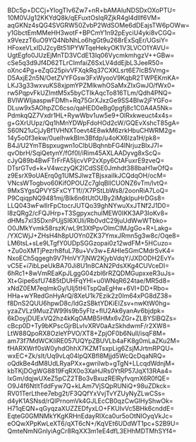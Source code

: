 BDc5p+DCCj+YlogTIv6Zw7+nR+bAMAluNDSDxOXoPTU=
10M0VJg12KKYdQ8k/qEFuxtOsIqRZjkR4gl4dlIf6VM=
aqGKNz4sQG4SVGRW50ZvbP2WdSOMe6dDEajsTW6pOWw=
y1GbctEmMMeHH3wotF+BPCmY1n92pEyciU4yki8vCGQ=
x9VezzT6uO9YQ4NbNhLo6hgGt9u268rExSqEr/UGsiY=
HFoxeVLxIDJ2cyBt51lPYWTqeHekyOK1V3LVCO1YAVU=
UgtEgfo0JUzEjMnTD3VCdE13Iq06VycmkmhgzV++GBw=
cSe5q3d9Jf4D62TLrCImfaiZ6SxLV4ddEjbL3JeeR50=
oXnc4Pg+eZqG25pivVFXqkRq37CXKLsrt6E7IcB5Vmg=
D5AxjE2n5N/OetZVYFGsw3FxWyooV9KqbR2TWPEKmKA=
LKJ3g33wxvuKS8xjpmYPZMlkwhOSaMxZIxGwJO/fWx0=
rw5PqpvFkUZlmtM5x5byCTIkAqcTo816TLm/Qdh4PNQ=
BVlWWIjaaspwFDMh+Rq75GrXJxzGe9SS4BIw2jFYGFo=
DLuw9x5AOhpZC6cso/qaHED0eBg0pgfj8c1C0A4A5Nk=
PdmkqQZ7Vxdr1HL+RywWbv1uw5e9+OlRxkweuct4x4s=
g+GXrUUpz/Qq1hMnYDWpFdoHOd2cW/GQEvXshcT85gA=
S60N21uCjJyBf1VHNXToevt4E8wkM6zrkHbuCHWRM2g=
14y5o0f3ekw/0uelhwkBIm3Bfdp/u4oKX6Iza1H/pk8=
B4J/U2YmTBspxugwn1oClbUBqhnbFG4INrjuzBIxJ7I=
qvObrH/SqiQetynY/fGf0I/iRim45AXLAADyvg8xScQ=
cJyQ89b4BwFTrFrFA5ljcvVP2xXpy6CtAFuxrE9zveQ=
DTsrGTvd+k+V4wczyQK2lCdSSE0Jmhdt388baH1wOfQ=
z9EsrX9oUAErq0g1UMSJlwzTBjsxaiIkJCQdqOH/ocM=
VNcsWTogbvo60KifOPOUZc7gIqBllCUONZ6vTm/lvtQ=
9MxSYgsQPVYSFxCYT1f//X7PStLbWs8/2oonRiA7LoQ=
P9CqiqpNQ9481mj/BIk6n6tUtOUBy2iMgklpuHrDGs8=
LLQ043wFwIlrFpCtocrJUTQo39ghNYwuXxJTNf2J1D0=
I8zQRg2/cFQJHrp+T3SgpyxchulMEW0IKK3AP3IoKv8=
dHMs7xl35DxnPUjjSI6XUli/Rb0vdC29juUdWwWTbko=
O0JMkYvmk58rszK/wL9t3XtPpvOlmClMJgGo+R+Lakg=
/YXCWjJ+ZHsH4h8pUOYn0ZK37YmxJRmn5g3w8c/Oqe8=
LM6tsL+sLe9LTgfY0UDpSGGzopai0z12wdFM+5HCuzo=
+Zu0oXMTjPezrh8fuL78u+Vv3w+EAHIeSGmCMdrSvK4=
NxoECh5qgegh9V7HnVY7jNW2KjybVdqY/JXDODH2EvY=
vC5E+i7ibLpeUkBA70Ji8U1n8CAN2PdsXKg4CUVceDI=
6hRc1+8wVmREaKpJLggG04zbl6rRZQDMGupxxeR3uJs=
Xt+Gipe6sfU7485tDUHFqYHl+u0WNqR624tae/MR5d8=
xNdZ0EM7eqlmkGy/UIj5tHiTspQaEgHw+6VI+DD+Rbo=
HHa+wYRedGnHyArQ/8XeU1k7Ezik2z0Im64xPG8dZ38=
f8DnS2QUU6hpwD8c/ldGzSBktYDKiEIZsv+nwKtW0hg=
yzaZVLz9MuzZW99ls9b5yFIz+flU2Ak6yanAv6bjdpk=
6kDoyjDUExVQ2hz4kKqOAMB5HMx6vZGr+ZLBYSlBQZs=
cBcp0D+Ty9bKPscGjrBLvlvXRV0aAzSkhdwmF/r2XW8=
LtW88QpoRX8OzleYPVO/XT8+ZpjOF0b6Null/isqF8M=
am73f7MdWCKIiRE057UQYpZBUVLb4aFK8g0mLaZKu2M=
fHARXWrf0sW0yhdOhhX7KZMTsxpLig6ZsjMJrtmRPQU=
wxEC+Zk/sIt/Uq9vLq04lpQXBfl8Mjjd5WcQcDqaNRQ=
oQdkBe4dM8UdLRyaPXx+gwrilwb+gTgN+LLcqdWdnjM=
kbTKjDOgWG8819FqRX0o3XaHJRs0YtRP57JqX13RAa4=
lxGm/dqjwUXeZ5pCZ2TBo3vBxuzRElRyfvqmX6R0fQE=
O9J4f6NtltTddFyw7Q+kLAm7VjSQpRUNiQ+98uZDkck=
RV01TerLthee7ebg2t/F3QQfYxVvjTvYZUyNyZLwCSs=
d4yK1ASNsd/rQlPrnomVk4GJLEcCB0qzCwGlHyShwOk=
H71qEQN+qGyqzaXUZZEDfyxLO+FKUIvVc5BHk6cnddE=
EqteG0GMNMkYKgKRHnEdayRIXca0ur5oOtNIOyqVkJc=
eOQwXPpKwLeXT6/qXT6cN+/KqVEt6UDdWT1pc+S2B9U=
QmteNmNGnlyiAgCr8RqXX3m1eE4dfL3EHhMDTMhSYf4=
